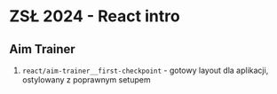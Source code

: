 # ZSŁ 2024 - React intro

## Aim Trainer

1. `react/aim-trainer__first-checkpoint` - gotowy layout dla aplikacji, ostylowany z poprawnym setupem

